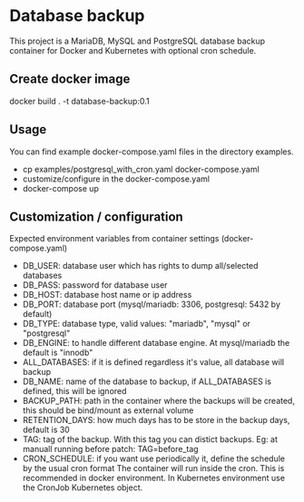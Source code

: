 # Database backup

This project is a MariaDB, MySQL and PostgreSQL database backup container for Docker and Kubernetes with optional cron schedule.



## Create docker image

docker build . -t database-backup:0.1



## Usage

You can find example docker-compose.yaml files in the directory examples.
- cp examples/postgresql_with_cron.yaml docker-compose.yaml
- customize/configure in the docker-compose.yaml
- docker-compose up



## Customization / configuration

Expected environment variables from container settings (docker-compose.yaml)

- DB_USER: database user which has rights to dump all/selected databases
- DB_PASS: password for database user
- DB_HOST: database host name or ip address
- DB_PORT: database port (mysql/mariadb: 3306, postgresql: 5432 by default)
- DB_TYPE: database type, valid values: "mariadb", "mysql" or "postgresql"
- DB_ENGINE: to handle different database engine. At mysql/mariadb the default is "innodb"
- ALL_DATABASES: if it is defined regardless it's value, all database will backup
- DB_NAME: name of the database to backup, if ALL_DATABASES is defined, this will be ignored
- BACKUP_PATH: path in the container where the backups will be created, this should be bind/mount as external volume
- RETENTION_DAYS: how much days has to be store in the backup days, default is 30
- TAG: tag of the backup. With this tag you can distict backups.
    Eg: at manuall running before patch: TAG=before_tag
- CRON_SCHEDULE: if you want use periodically it, define the schedule by the usual cron format
              The container will run inside the cron. This is recommended in docker environment.
              In Kubernetes environment use the CronJob Kubernetes object.
